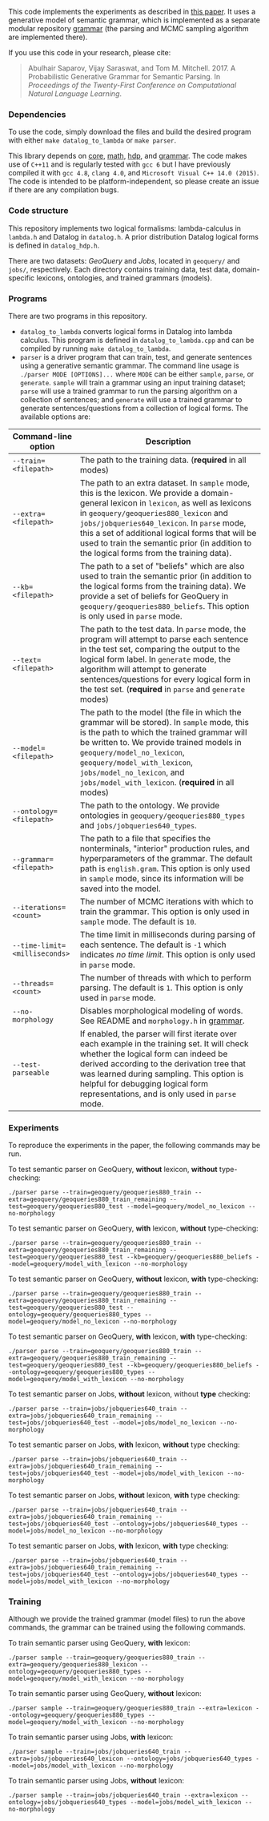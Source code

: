 
This code implements the experiments as described in [this paper](http://asaparov.org/assets/conll_2017.pdf). It uses a generative model of semantic grammar, which is implemented as a separate modular repository [grammar](https://github.com/asaparov/grammar) (the parsing and MCMC sampling algorithm are implemented there).

If you use this code in your research, please cite:
 > Abulhair Saparov, Vijay Saraswat, and Tom M. Mitchell. 2017. A Probabilistic Generative Grammar for Semantic Parsing. In *Proceedings of the Twenty-First Conference on Computational Natural Language Learning*.

### Dependencies

To use the code, simply download the files and build the desired program with either `make datalog_to_lambda` or `make parser`.

This library depends on [core](https://github.com/asaparov/core), [math](https://github.com/asaparov/math), [hdp](https://github.com/asaparov/hdp), and [grammar](https://github.com/asaparov/grammar). The code makes use of `C++11` and is regularly tested with `gcc 6` but I have previously compiled it with `gcc 4.8`, `clang 4.0`, and `Microsoft Visual C++ 14.0 (2015)`. The code is intended to be platform-independent, so please create an issue if there are any compilation bugs.

### Code structure

This repository implements two logical formalisms: lambda-calculus in `lambda.h` and Datalog in `datalog.h`. A prior distribution Datalog logical forms is defined in `datalog_hdp.h`.

There are two datasets: *GeoQuery* and *Jobs*, located in `geoquery/` and `jobs/`, respectively. Each directory contains training data, test data, domain-specific lexicons, ontologies, and trained grammars (models).

### Programs

There are two programs in this repository.
 - `datalog_to_lambda` converts logical forms in Datalog into lambda calculus. This program is defined in `datalog_to_lambda.cpp` and can be compiled by running `make datalog_to_lambda`.
 - `parser` is a driver program that can train, test, and generate sentences using a generative semantic grammar. The command line usage is `./parser MODE [OPTIONS]...` where `MODE` can be either `sample`, `parse`, or `generate`. `sample` will train a grammar using an input training dataset; `parse` will use a trained grammar to run the parsing algorithm on a collection of sentences; and `generate` will use a trained grammar to generate sentences/questions from a collection of logical forms. The available options are:

 | Command-line option      | Description                                                |
 | ------------------------ | ---------------------------------------------------------- |
 | `--train=<filepath>` | The path to the training data. (**required** in all modes) |
 | `--extra=<filepath>` | The path to an extra dataset. In `sample` mode, this is the lexicon. We provide a domain-general lexicon in `lexicon`, as well as lexicons in `geoquery/geoqueries880_lexicon` and `jobs/jobqueries640_lexicon`. In `parse` mode, this a set of additional logical forms that will be used to train the semantic prior (in addition to the logical forms from the training data). |
 | `--kb=<filepath>` | The path to a set of "beliefs" which are also used to train the semantic prior (in addition to the logical forms from the training data). We provide a set of beliefs for GeoQuery in `geoquery/geoqueries880_beliefs`. This option is only used in `parse` mode. |
 | `--text=<filepath>` | The path to the test data. In `parse` mode, the program will attempt to parse each sentence in the test set, comparing the output to the logical form label. In `generate` mode, the algorithm will attempt to generate sentences/questions for every logical form in the test set. (**required** in `parse` and `generate` modes) |
 | `--model=<filepath>` | The path to the model (the file in which the grammar will be stored). In `sample` mode, this is the path to which the trained grammar will be written to. We provide trained models in `geoquery/model_no_lexicon`, `geoquery/model_with_lexicon`, `jobs/model_no_lexicon`, and `jobs/model_with_lexicon`. (**required** in all modes) |
 | `--ontology=<filepath>` | The path to the ontology. We provide ontologies in `geoquery/geoqueries880_types` and `jobs/jobqueries640_types`. |
 | `--grammar=<filepath>` | The path to a file that specifies the nonterminals, "interior" production rules, and hyperparameters of the grammar. The default path is `english.gram`. This option is only used in `sample` mode, since its information will be saved into the model. |
 | `--iterations=<count>` | The number of MCMC iterations with which to train the grammar. This option is only used in `sample` mode. The default is `10`. |
 | `--time-limit=<milliseconds>` | The time limit in milliseconds during parsing of each sentence. The default is `-1` which indicates *no time limit*. This option is only used in `parse` mode. |
 | `--threads=<count>` | The number of threads with which to perform parsing. The default is `1`. This option is only used in `parse` mode. |
 | `--no-morphology` | Disables morphological modeling of words. See README and `morphology.h` in [grammar](https://github.com/asaparov/grammar). |
 | `--test-parseable` | If enabled, the parser will first iterate over each example in the training set. It will check whether the logical form can indeed be derived according to the derivation tree that was learned during sampling. This option is helpful for debugging logical form representations, and is only used in `parse` mode. |

### Experiments

To reproduce the experiments in the paper, the following commands may be run.

To test semantic parser on GeoQuery, **without** lexicon, **without** type-checking:
```
./parser parse --train=geoquery/geoqueries880_train --extra=geoquery/geoqueries880_train_remaining --test=geoquery/geoqueries880_test --model=geoquery/model_no_lexicon --no-morphology
```

To test semantic parser on GeoQuery, **with** lexicon, **without** type-checking:
```
./parser parse --train=geoquery/geoqueries880_train --extra=geoquery/geoqueries880_train_remaining --test=geoquery/geoqueries880_test --kb=geoquery/geoqueries880_beliefs --model=geoquery/model_with_lexicon --no-morphology
```

To test semantic parser on GeoQuery, **without** lexicon, **with** type-checking:
```
./parser parse --train=geoquery/geoqueries880_train --extra=geoquery/geoqueries880_train_remaining --test=geoquery/geoqueries880_test --ontology=geoquery/geoqueries880_types --model=geoquery/model_no_lexicon --no-morphology
```

To test semantic parser on GeoQuery, **with** lexicon, **with** type-checking:
```
./parser parse --train=geoquery/geoqueries880_train --extra=geoquery/geoqueries880_train_remaining --test=geoquery/geoqueries880_test --kb=geoquery/geoqueries880_beliefs --ontology=geoquery/geoqueries880_types --model=geoquery/model_with_lexicon --no-morphology
```

To test semantic parser on Jobs, **without** lexicon, without **type** checking:
```
./parser parse --train=jobs/jobqueries640_train --extra=jobs/jobqueries640_train_remaining --test=jobs/jobqueries640_test --model=jobs/model_no_lexicon --no-morphology
```

To test semantic parser on Jobs, **with** lexicon, **without** type checking:
```
./parser parse --train=jobs/jobqueries640_train --extra=jobs/jobqueries640_train_remaining --test=jobs/jobqueries640_test --model=jobs/model_with_lexicon --no-morphology
```

To test semantic parser on Jobs, **without** lexicon, **with** type checking:
```
./parser parse --train=jobs/jobqueries640_train --extra=jobs/jobqueries640_train_remaining --test=jobs/jobqueries640_test --ontology=jobs/jobqueries640_types --model=jobs/model_no_lexicon --no-morphology
```

To test semantic parser on Jobs, **with** lexicon, **with** type checking:
```
./parser parse --train=jobs/jobqueries640_train --extra=jobs/jobqueries640_train_remaining --test=jobs/jobqueries640_test --ontology=jobs/jobqueries640_types --model=jobs/model_with_lexicon --no-morphology
```

### Training

Although we provide the trained grammar (model files) to run the above commands, the grammar can be trained using the following commands.

To train semantic parser using GeoQuery, **with** lexicon:
```
./parser sample --train=geoquery/geoqueries880_train --extra=geoquery/geoqueries880_lexicon --ontology=geoquery/geoqueries880_types --model=geoquery/model_with_lexicon --no-morphology
```

To train semantic parser using GeoQuery, **without** lexicon:
```
./parser sample --train=geoquery/geoqueries880_train --extra=lexicon --ontology=geoquery/geoqueries880_types --model=geoquery/model_with_lexicon --no-morphology
```

To train semantic parser using Jobs, **with** lexicon:
```
./parser sample --train=jobs/jobqueries640_train --extra=jobs/jobqueries640_lexicon --ontology=jobs/jobqueries640_types --model=jobs/model_with_lexicon --no-morphology
```

To train semantic parser using Jobs, **without** lexicon:
```
./parser sample --train=jobs/jobqueries640_train --extra=lexicon --ontology=jobs/jobqueries640_types --model=jobs/model_with_lexicon --no-morphology
```

